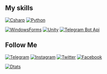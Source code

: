 ## My skills
[![Csharp](https://img.shields.io/badge/-C%20Sharp-000000?style=for-the-badge&logo=c-sharp&logoColor=8a39fa)](https://docs.microsoft.com/en-us/dotnet/csharp/)
[![Python](https://img.shields.io/badge/python-000000?style=for-the-badge&logo=python)](https://www.python.org/)

[![WindowsForms](https://img.shields.io/badge/-Windows%20Forms-000000?style=for-the-badge&logo=visual-studio-code&logoColor=0095ff)](https://learn.microsoft.com/en-us/dotnet/desktop/winforms/?view=netdesktop-6.0)
[![Unity](https://img.shields.io/badge/-Unity-000000?style=for-the-badge&logo=unity&logoColor=bababa)](https://unity.com/ru)
[![Telegram Bot Api](https://img.shields.io/badge/-Telegram.bot.api-000000?style=for-the-badge&logo=Telegram&logoColor=5599f2)](https://core.telegram.org/bots/api)

## Follow Me
[![Telegram](https://img.shields.io/badge/-Telegram-000000?style=for-the-badge&logo=Telegram&logoColor=	)](https://t.me/mak_sinus)
[![Instagram](https://img.shields.io/badge/-%20Instagram-000000?style=for-the-badge&logo=instagram&logoColor=fab339)](https://www.instagram.com/mak_sinus/)
[![Twitter](https://img.shields.io/badge/-%20Twitter-000000?style=for-the-badge&logo=twitter&logoColor=3786ed)](https://twitter.com/Mak_Sinus)
[![Facebook](https://img.shields.io/badge/-%20Facebook-000000?style=for-the-badge&logo=facebook&logoColor=4c7cf5)](https://www.facebook.com/MakSinus)


[![Dtats](https://github-readme-stats.vercel.app/api?username=MaksimKosyanchuk&theme=nightowl)](https://github.com/MaksimKosyanchuk)
